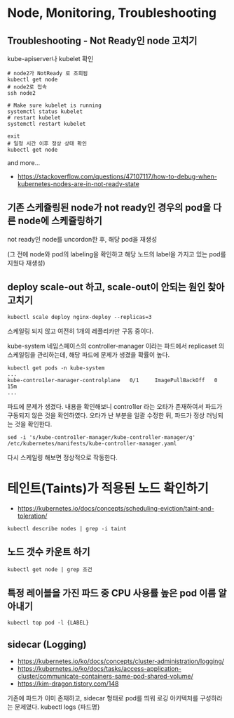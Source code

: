 # Node, Monitoring, Troubleshooting 

## Troubleshooting - Not Ready인 node 고치기
kube-apiserver나 kubelet 확인

```
# node2가 NotReady 로 조회됨 
kubectl get node 
# node2로 접속 
ssh node2 

# Make sure kubelet is running
systemctl status kubelet 
# restart kubelet
systemctl restart kubelet 

exit 
# 일정 시간 이후 정상 상태 확인 
kubectl get node
```

and more...
- https://stackoverflow.com/questions/47107117/how-to-debug-when-kubernetes-nodes-are-in-not-ready-state

## 기존 스케쥴링된 node가 not ready인 경우의 pod을 다른 node에 스케쥴링하기

not ready인 node를 uncordon한 후, 해당 pod을 재생성

(그 전에 node와 pod의 labeling을 확인하고 해당 노드의 label을 가지고 있는 pod를 지웠다 재생성)


## deploy scale-out 하고, scale-out이 안되는 원인 찾아 고치기
```
kubectl scale deploy nginx-deploy --replicas=3
```
스케일링 되지 않고 여전히 1개의 레플리카만 구동 중이다. 

kube-system 네임스페이스의 controller-manager 이라는 파드에서 replicaset 의 스케일링을 관리하는데, 해당 파드에 문제가 생겼을 확률이 높다. 
```
kubectl get pods -n kube-system
...
kube-contro1ler-manager-controlplane   0/1     ImagePullBackOff   0          15m
...
```

파드에 문제가 생겼다. 내용을 확인해보니 contro1ler 라는 오타가 존재하여서 파드가 구동되지 않은 것을 확인하였다. 
오타가 난 부분을 일괄 수정한 뒤, 파드가 정상 러닝되는 것을 확인한다. 
```
sed -i 's/kube-contro1ler-manager/kube-controller-manager/g' /etc/kubernetes/manifests/kube-controller-manager.yaml
```

다시 스케일링 해보면 정상적으로 작동한다.


#  테인트(Taints)가 적용된 노드 확인하기
- https://kubernetes.io/docs/concepts/scheduling-eviction/taint-and-toleration/
```
kubectl describe nodes | grep -i taint
```

## 노드 갯수 카운트 하기
```
kubectl get node | grep 조건
```

## 특정 레이블을 가진 파드 중 CPU 사용률 높은 pod 이름 알아내기
```
kubectl top pod -l {LABEL}
```

## sidecar (Logging)
- https://kubernetes.io/ko/docs/concepts/cluster-administration/logging/
- https://kubernetes.io/ko/docs/tasks/access-application-cluster/communicate-containers-same-pod-shared-volume/ 
- https://kim-dragon.tistory.com/148

기존에 파드가 이미 존재하고, sidecar 형태로 pod를 띄워 로깅 아키텍처를 구성하라는 문제였다.
kubectl logs {파드명} 

